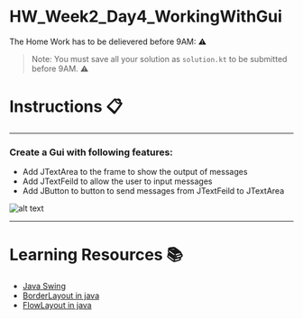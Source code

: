 # HW_Week2_Day4_WorkingWithGui
The Home Work has to be delievered before 9AM: ⚠️

> Note: You must save all your solution as `solution.kt` to be submitted before 9AM. ⚠️
# Instructions 📋

---

### Create a Gui with following features:
- Add JTextArea to the frame to show the output of messages
- Add JTextFeild to allow the user to input messages
- Add JButton to button to send messages from JTextFeild to JTextArea 

![alt text](https://github.com/Tuwaiq-KotlinAndroid2-DMM/HW_Week2_Day4_WorkingWithGui/blob/main/Gui.png)

---
# Learning Resources  📚
* [Java Swing](https://www.javatpoint.com/java-swing)
* [BorderLayout in java](https://www.javatpoint.com/java-layout-manager)
* [FlowLayout in java](https://www.javatpoint.com/FlowLayout)





